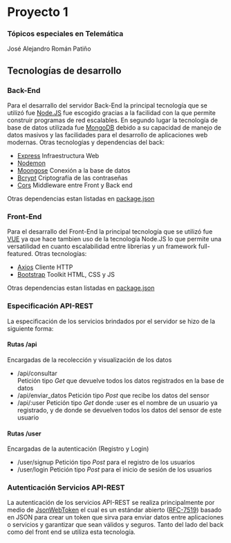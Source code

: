 # Proyecto 1 
### Tópicos especiales en Telemática
José Alejandro Román Patiño

## Tecnologías de desarrollo
### Back-End
Para el desarrallo del servidor Back-End la principal tecnología que se utilizó  fue [Node.JS](https://nodejs.org/es/) fue escogido gracias a la facilidad con la que permite construir programas de red escalables.
En segundo lugar la tecnología de base de datos utilizada fue [MongoDB](https://www.mongodb.com/es) debido a su capacidad de manejo de datos masivos y las facilidades para el desarrollo de aplicaciones web modernas.
Otras tecnologías y dependencias del back:

 - [Express](https://expressjs.com/es/) Infraestructura Web
 - [Nodemon](https://www.npmjs.com/package/nodemon)
 - [Moongose](https://www.npmjs.com/package/mongoose) Conexión a la base de datos
 - [Bcrypt](https://www.npmjs.com/package/bcrypt) Criptografía de las contraseñas
 - [Cors](https://www.npmjs.com/package/cors) Middleware entre Front y Back end

Otras dependencias estan listadas en [package.json](https://github.com/jaromanp/ST0263-31-Proyectos/blob/master/Proyecto%201/api-rest/package.json)

### Front-End
Para el desarrallo del Front-End la principal tecnología que se utilizó  fue [VUE](https://vuejs.org/) ya que hace tambien uso de la tecnología Node.JS lo que permite una versatilidad en cuanto escalabilidad entre librerias y un framework full-featured.
Otras tecnologías:

 - [Axios](https://github.com/axios/axios) Cliente HTTP
 - [Bootstrap](https://getbootstrap.com/) Toolkit HTML, CSS y JS

Otras dependencias estan listadas en [package.json](https://github.com/jaromanp/ST0263-31-Proyectos/blob/master/Proyecto%201/frontend/package.json)

### Especificación API-REST
La especificación de los servicios brindados por el servidor se hizo de la siguiente forma:
#### Rutas /api 
Encargadas de la recolección y visualización de los datos
 - /api/consultar	
Petición tipo *Get* que devuelve todos los datos registrados en la base de datos
 - /api/enviar_datos
Petición tipo *Post* que recibe los datos del sensor
 - /api/:user
Petición tipo *Get* donde :user es el nombre de un usuario ya registrado, y de donde se devuelven todos los datos del sensor de este usuario
#### Rutas /user
Encargadas de la autenticación (Registro y Login)
 - /user/signup
Petición tipo *Post* para el registro de los usuarios
 - /user/login
Petición tipo *Post* para el inicio de sesión de los usuarios

### Autenticación Servicios API-REST
La autenticación de los servicios API-REST se realiza principalmente por medio de [JsonWebToken](https://jwt.io/)  el cual es un estándar abierto ([RFC-7519](https://tools.ietf.org/html/rfc7519)) basado en JSON para crear un token que sirva para enviar datos entre aplicaciones o servicios y garantizar que sean válidos y seguros.
Tanto del lado del back como del front end se utiliza esta tecnología.
